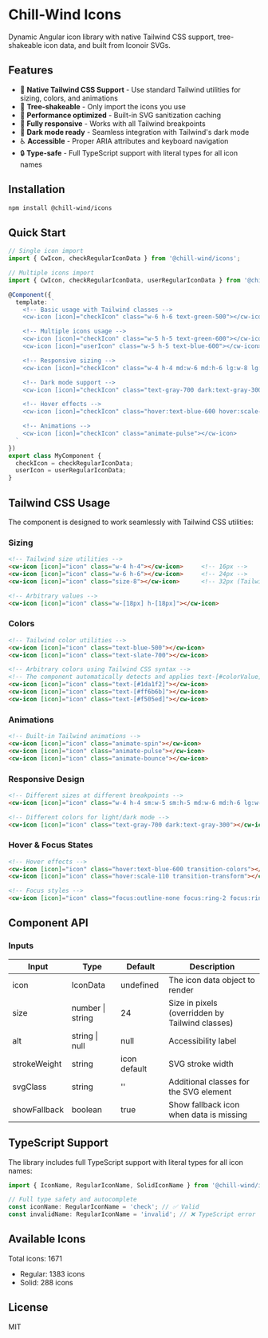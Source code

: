 # Chill-Wind Icons

Dynamic Angular icon library with native Tailwind CSS support, tree-shakeable icon data, and built from Iconoir SVGs.

## Features

- 🎯 **Native Tailwind CSS Support** - Use standard Tailwind utilities for sizing, colors, and animations
- 🌲 **Tree-shakeable** - Only import the icons you use
- 🚀 **Performance optimized** - Built-in SVG sanitization caching
- 📱 **Fully responsive** - Works with all Tailwind breakpoints
- 🎨 **Dark mode ready** - Seamless integration with Tailwind's dark mode
- ♿ **Accessible** - Proper ARIA attributes and keyboard navigation
- 🔒 **Type-safe** - Full TypeScript support with literal types for all icon names

## Installation

```bash
npm install @chill-wind/icons
```

## Quick Start

```typescript
// Single icon import
import { CwIcon, checkRegularIconData } from '@chill-wind/icons';

// Multiple icons import
import { CwIcon, checkRegularIconData, userRegularIconData } from '@chill-wind/icons';

@Component({
  template: `
    <!-- Basic usage with Tailwind classes -->
    <cw-icon [icon]="checkIcon" class="w-6 h-6 text-green-500"></cw-icon>

    <!-- Multiple icons usage -->
    <cw-icon [icon]="checkIcon" class="w-5 h-5 text-green-600"></cw-icon>
    <cw-icon [icon]="userIcon" class="w-5 h-5 text-blue-600"></cw-icon>

    <!-- Responsive sizing -->
    <cw-icon [icon]="checkIcon" class="w-4 h-4 md:w-6 md:h-6 lg:w-8 lg:h-8"></cw-icon>

    <!-- Dark mode support -->
    <cw-icon [icon]="checkIcon" class="text-gray-700 dark:text-gray-300"></cw-icon>

    <!-- Hover effects -->
    <cw-icon [icon]="checkIcon" class="hover:text-blue-600 hover:scale-110 transition-all"></cw-icon>

    <!-- Animations -->
    <cw-icon [icon]="checkIcon" class="animate-pulse"></cw-icon>
  `
})
export class MyComponent {
  checkIcon = checkRegularIconData;
  userIcon = userRegularIconData;
}
```

## Tailwind CSS Usage

The component is designed to work seamlessly with Tailwind CSS utilities:

### Sizing
```html
<!-- Tailwind size utilities -->
<cw-icon [icon]="icon" class="w-4 h-4"></cw-icon>     <!-- 16px -->
<cw-icon [icon]="icon" class="w-6 h-6"></cw-icon>     <!-- 24px -->
<cw-icon [icon]="icon" class="size-8"></cw-icon>      <!-- 32px (Tailwind 3.4+) -->

<!-- Arbitrary values -->
<cw-icon [icon]="icon" class="w-[18px] h-[18px]"></cw-icon>
```

### Colors
```html
<!-- Tailwind color utilities -->
<cw-icon [icon]="icon" class="text-blue-500"></cw-icon>
<cw-icon [icon]="icon" class="text-slate-700"></cw-icon>

<!-- Arbitrary colors using Tailwind CSS syntax -->
<!-- The component automatically detects and applies text-[#colorValue] as inline styles -->
<cw-icon [icon]="icon" class="text-[#1da1f2]"></cw-icon>
<cw-icon [icon]="icon" class="text-[#ff6b6b]"></cw-icon>
<cw-icon [icon]="icon" class="text-[#f505ed]"></cw-icon>
```

### Animations
```html
<!-- Built-in Tailwind animations -->
<cw-icon [icon]="icon" class="animate-spin"></cw-icon>
<cw-icon [icon]="icon" class="animate-pulse"></cw-icon>
<cw-icon [icon]="icon" class="animate-bounce"></cw-icon>
```

### Responsive Design
```html
<!-- Different sizes at different breakpoints -->
<cw-icon [icon]="icon" class="w-4 h-4 sm:w-5 sm:h-5 md:w-6 md:h-6 lg:w-8 lg:h-8"></cw-icon>

<!-- Different colors for light/dark mode -->
<cw-icon [icon]="icon" class="text-gray-700 dark:text-gray-300"></cw-icon>
```

### Hover & Focus States
```html
<!-- Hover effects -->
<cw-icon [icon]="icon" class="hover:text-blue-600 transition-colors"></cw-icon>
<cw-icon [icon]="icon" class="hover:scale-110 transition-transform"></cw-icon>

<!-- Focus styles -->
<cw-icon [icon]="icon" class="focus:outline-none focus:ring-2 focus:ring-blue-500"></cw-icon>
```

## Component API

### Inputs

| Input | Type | Default | Description |
|-------|------|---------|-------------|
| icon | IconData | undefined | The icon data object to render |
| size | number \| string | 24 | Size in pixels (overridden by Tailwind classes) |
| alt | string \| null | null | Accessibility label |
| strokeWeight | string | icon default | SVG stroke width |
| svgClass | string | '' | Additional classes for the SVG element |
| showFallback | boolean | true | Show fallback icon when data is missing |

## TypeScript Support

The library includes full TypeScript support with literal types for all icon names:

```typescript
import { IconName, RegularIconName, SolidIconName } from '@chill-wind/icons';

// Full type safety and autocomplete
const iconName: RegularIconName = 'check'; // ✅ Valid
const invalidName: RegularIconName = 'invalid'; // ❌ TypeScript error
```

## Available Icons

Total icons: 1671
- Regular: 1383 icons
- Solid: 288 icons

## License

MIT
